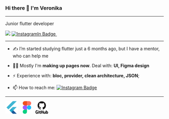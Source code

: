 ### Hi there 👋 I'm Veronika
---

Junior flutter developer


  <img src="https://media.giphy.com/media/ZRiLoLix9pnW7cVB5y/giphy.gif" width="100"/>

<a href="https://instagram.com/veronika_tsitser?igshid=YmMyMTA2M2Y=">
<img src="https://img.shields.io/badge/Instagram-pink?style=for-the-badge&logo=instagram&logoColor=white" alt="InstagramIn Badge"/>
</a>
<img src="https://komarev.com/ghpvc/?username=VeronikaTsitser&style=flat-square&color=red" alt=""/>

---

- :writing_hand: I’m started studying flutter just a 6 months ago, but I have a mentor, who can help me

- :woman_technologist: Mostly I'm **making up pages now**. Deal with: **UI, Figma design**

- :zap: Experience with: **bloc, provider, clean architecture, JSON**;

- :mailbox: How to reach me: [![Instagram Badge](https://img.shields.io/badge/-Instagram-pink?style=flat&logo=Instagram&logoColor=white)](https://instagram.com/veronika_tsitser?igshid=YmMyMTA2M2Y=)

---

<div>
   <img src="https://github.com/devicons/devicon/blob/master/icons/flutter/flutter-original.svg" title="Flutter" alt="Flutter" width="40" height="40"/>&nbsp;
  <img src="https://github.com/devicons/devicon/blob/master/icons/figma/figma-original.svg" title="Figma" alt="Figma" width="40" height="40"/>&nbsp;
 <img src="https://github.com/devicons/devicon/blob/master/icons/github/github-original-wordmark.svg" title="Figma" alt="Figma" width="40" height="40"/>&nbsp;
<div>
